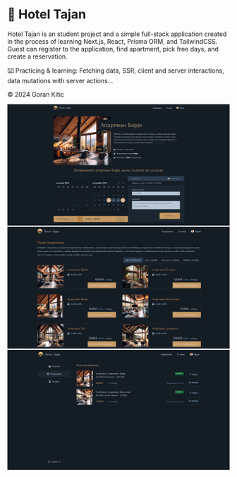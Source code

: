 # 🌲 Hotel Tajan

Hotel Tajan is an student project and a simple full-stack application created in the process of learning Next.js, React, Prisma ORM, and TailwindCSS.
Guest can register to the application, find apartment, pick free days, and create a reservation.

⌨️ Practicing & learning: Fetching data, SSR, client and server interactions, data mutations with server actions...

©️ 2024 Goran Kitic

<img src="public/screenshots/screenshot-1.PNG" />
<img src="public/screenshots/screenshot-2.PNG" />
<img src="public/screenshots/screenshot-3.PNG" />
